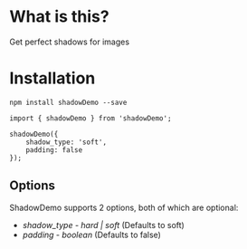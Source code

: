 # What is this?

Get perfect shadows for images

# Installation

`npm install shadowDemo --save`

```
import { shadowDemo } from 'shadowDemo';

shadowDemo({
    shadow_type: 'soft',
    padding: false
});
```

## Options 

ShadowDemo supports 2 options, both of which are optional:

* *shadow_type* - _hard | soft_ (Defaults to soft)
* *padding* - _boolean_ (Defaults to false)
